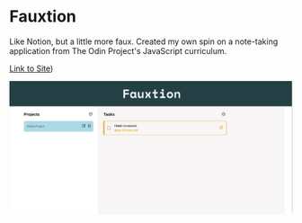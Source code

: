 # Fauxtion
Like Notion, but a little more faux. 
Created my own spin on a note-taking application from The Odin Project's JavaScript curriculum.


[Link to Site](https://fauxtion.netlify.app/))

<img src="./logo.png">
